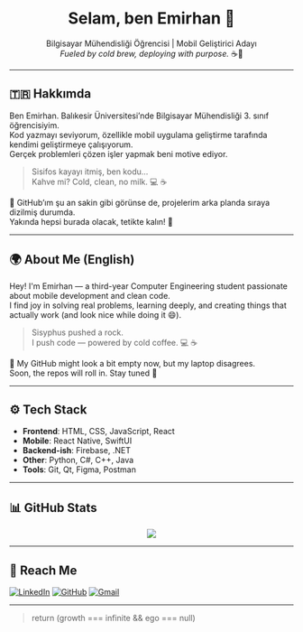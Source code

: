<h1 align="center">Selam, ben Emirhan 👋</h1>

<p align="center">
  Bilgisayar Mühendisliği Öğrencisi | Mobil Geliştirici Adayı  
  <br/>
  <em>Fueled by cold brew, deploying with purpose.</em> ☕🚀
</p>

---

## 🇹🇷 Hakkımda

Ben Emirhan. Balıkesir Üniversitesi’nde Bilgisayar Mühendisliği 3. sınıf öğrencisiyim.  
Kod yazmayı seviyorum, özellikle mobil uygulama geliştirme tarafında kendimi geliştirmeye çalışıyorum.  
Gerçek problemleri çözen işler yapmak beni motive ediyor.

> Sisifos kayayı itmiş, ben kodu...  
> Kahve mi? Cold, clean, no milk. 💻 ☕

📌 GitHub’ım şu an sakin gibi görünse de, projelerim arka planda sıraya dizilmiş durumda.  
Yakında hepsi burada olacak, tetikte kalın! 🚧

---

## 🌍 About Me (English)

Hey! I'm Emirhan — a third-year Computer Engineering student passionate about mobile development and clean code.  
I find joy in solving real problems, learning deeply, and creating things that actually work (and look nice while doing it 😄).

> Sisyphus pushed a rock.  
> I push code — powered by cold coffee. 💻 ☕

📌 My GitHub might look a bit empty now, but my laptop disagrees.  
Soon, the repos will roll in. Stay tuned 👀

---

## ⚙️ Tech Stack

- **Frontend**: HTML, CSS, JavaScript, React  
- **Mobile**: React Native, SwiftUI  
- **Backend-ish**: Firebase, .NET  
- **Other**: Python, C#, C++, Java  
- **Tools**: Git, Qt, Figma, Postman

---

## 📊 GitHub Stats

<p align="center">
  <img src="https://github-readme-stats.vercel.app/api?username=emirhandadak&show_icons=true&theme=radical" />
</p>

---

## 🔗 Reach Me

[![LinkedIn](https://img.shields.io/badge/-LinkedIn-0A66C2?style=for-the-badge&logo=linkedin&logoColor=white)](https://linkedin.com/in/emirhan-dadak-309302352)
[![GitHub](https://img.shields.io/badge/-GitHub-181717?style=for-the-badge&logo=github&logoColor=white)](https://github.com/emirhandadak)
[![Gmail](https://img.shields.io/badge/-emirhan.dadak20039@gmail.com-D14836?style=for-the-badge&logo=gmail&logoColor=white)](mailto:emirhan.dadak20039@gmail.com)

---

> return (growth === infinite && ego === null)
